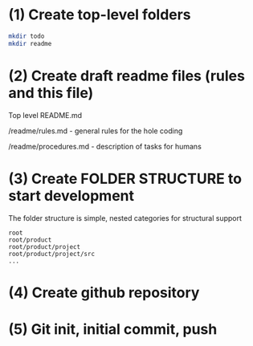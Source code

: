 # (1) Create top-level folders

```bash
mkdir todo
mkdir readme
```

# (2) Create draft readme files (rules and this file)

Top level README.md

/readme/rules.md - general rules for the hole coding

/readme/procedures.md - description of tasks for humans

# (3) Create FOLDER STRUCTURE to start development
The folder structure is simple, nested categories for structural support

```
root
root/product
root/product/project
root/product/project/src 
...
```

# (4) Create github repository

# (5) Git init, initial commit, push